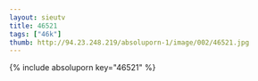 ```yaml
--- 
layout: sieutv
title: 46521
tags: ["46k"]
thumb: http://94.23.248.219/absoluporn-1/image/002/46521.jpg
---
```

{% include absoluporn key="46521" %} 
